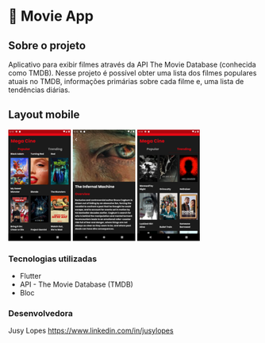 # 🎥 Movie App
## Sobre o projeto

Aplicativo para exibir filmes através da API The Movie Database (conhecida como TMDB). 
Nesse projeto é possível obter uma lista dos filmes populares atuais no TMDB, informações primárias sobre cada filme e, 
uma lista de tendências diárias.


## Layout mobile
<p>
<img src="screenshots/Screenshot_1665555214.png" width="25%">
<img src="screenshots/Screenshot_1665555146.png" width="25%">
<img src="screenshots/Screenshot_1665555255.png" width="25%">
</p>

### Tecnologias utilizadas

* Flutter
* API - The Movie Database (TMDB)
* Bloc


### Desenvolvedora

Jusy Lopes
https://www.linkedin.com/in/jusylopes
